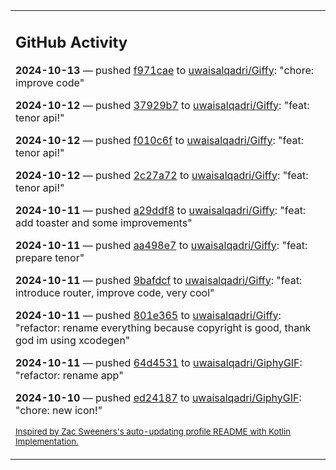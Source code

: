 <table><tr><td valign="top" width="100%">    

## GitHub Activity

**2024-10-13** — pushed [f971cae](https://github.com/uwaisalqadri/Giffy/commits/f971caeb4cf92890c06177f61270c17b7d32ecd8) to [uwaisalqadri/Giffy](https://github.com/uwaisalqadri/Giffy): "chore: improve code"

**2024-10-12** — pushed [37929b7](https://github.com/uwaisalqadri/Giffy/commits/37929b772048688078ecd385fb85687a7c56acdd) to [uwaisalqadri/Giffy](https://github.com/uwaisalqadri/Giffy): "feat: tenor api!"

**2024-10-12** — pushed [f010c6f](https://github.com/uwaisalqadri/Giffy/commits/f010c6f60747746430f13217b97dcddd2e416540) to [uwaisalqadri/Giffy](https://github.com/uwaisalqadri/Giffy): "feat: tenor api!"

**2024-10-12** — pushed [2c27a72](https://github.com/uwaisalqadri/Giffy/commits/2c27a7265253f7939db75db3c9697ccb292f713b) to [uwaisalqadri/Giffy](https://github.com/uwaisalqadri/Giffy): "feat: tenor api!"

**2024-10-11** — pushed [a29ddf8](https://github.com/uwaisalqadri/Giffy/commits/a29ddf881b3e0e089f05315c86f4b9376ec49717) to [uwaisalqadri/Giffy](https://github.com/uwaisalqadri/Giffy): "feat: add toaster and some improvements"

**2024-10-11** — pushed [aa498e7](https://github.com/uwaisalqadri/Giffy/commits/aa498e753eb3a2d2729e14f19eb2ca57efdea463) to [uwaisalqadri/Giffy](https://github.com/uwaisalqadri/Giffy): "feat: prepare tenor"

**2024-10-11** — pushed [9bafdcf](https://github.com/uwaisalqadri/Giffy/commits/9bafdcfa2d2e16a1a7a8ba0a5714f707576c3098) to [uwaisalqadri/Giffy](https://github.com/uwaisalqadri/Giffy): "feat: introduce router, improve code, very cool"

**2024-10-11** — pushed [801e365](https://github.com/uwaisalqadri/Giffy/commits/801e365808c6bed584dfbdc279235b717f2a7fec) to [uwaisalqadri/Giffy](https://github.com/uwaisalqadri/Giffy): "refactor: rename everything because copyright is good, thank god im using xcodegen"

**2024-10-11** — pushed [64d4531](https://github.com/uwaisalqadri/GiphyGIF/commits/64d4531b2df9d70641a9132462a37c35498f2e02) to [uwaisalqadri/GiphyGIF](https://github.com/uwaisalqadri/GiphyGIF): "refactor: rename app"

**2024-10-10** — pushed [ed24187](https://github.com/uwaisalqadri/GiphyGIF/commits/ed24187da8d5fc38f8ec7e0de0ca7fc82c744feb) to [uwaisalqadri/GiphyGIF](https://github.com/uwaisalqadri/GiphyGIF): "chore: new icon!"
                
<sub><a href="https://github.com/ZacSweers/ZacSweers/">Inspired by Zac Sweeners's auto-updating profile README with Kotlin Implementation.</a></sub>
        